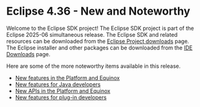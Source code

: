 # Eclipse 4.36 - New and Noteworthy

Welcome to the Eclipse SDK project!
The Eclipse SDK project is part of the Eclipse 2025-06 simultaneous release.
The Eclipse SDK and related resources can be downloaded from the [Eclipse Project downloads](https://download.eclipse.org/eclipse/downloads/) page.
The Eclipse installer and other packages can be downloaded from the [IDE Downloads](https://www.eclipse.org/downloads/packages) page.

Here are some of the more noteworthy items available in this release.

- [New features in the Platform and Equinox](platform.md)
- [New features for Java developers](jdt.md)
- [New APIs in the Platform and Equinox](platform_isv.md)
- [New features for plug-in developers](pde.md)